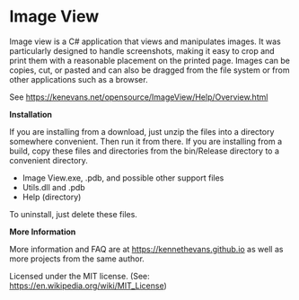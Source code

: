 # Image View

Image view is a C# application that views and manipulates images. It was particularly designed to handle screenshots, making it easy to crop and print them with a reasonable placement on the printed page. Images can be copies, cut, or pasted and can also be dragged from the file system or from other applications such as a browser.


See https://kenevans.net/opensource/ImageView/Help/Overview.html

**Installation**

If you are installing from a download, just unzip the files into a directory somewhere convenient. Then run it from there. If you are installing from a build, copy these files and directories from the bin/Release directory to a convenient directory.

* Image View.exe, .pdb, and possible other support files
* Utils.dll and .pdb
* Help (directory) 

To uninstall, just delete these files.

**More Information**

More information and FAQ are at https://kennethevans.github.io as well as more projects from the same author.

Licensed under the MIT license. (See: https://en.wikipedia.org/wiki/MIT_License)